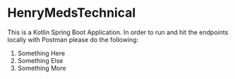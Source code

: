 # HenryMedsTechnical

This is a Kotlin Spring Boot Application. In order to run and hit the endpoints locally with Postman please do the following:
1. Something Here
2. Something Else
3. Something More
